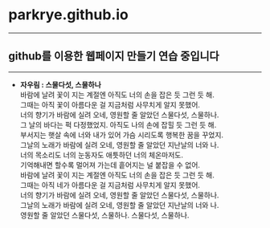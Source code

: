 # parkrye.github.io 

***

## github를 이용한 웹페이지 만들기 연습 중입니다

***

 - **자우림 : 스물다섯, 스물하나**   
  바람에 날려 꽃이 지는 계절엔 아직도 너의 손을 잡은 듯 그런 듯 해.   
  그때는 아직 꽃이 아름다운 걸 지금처럼 사무치게 알지 못했어.   
  너의 향기가 바람에 실려 오네, 영원할 줄 알았던 스물다섯, 스물하나.   
  그 날의 바다는 퍽 다정했었지. 아직도 나의 손에 잡힐 듯 그런 듯 해.   
  부서지는 햇살 속에 너와 내가 있어 가슴 시리도록 행복한 꿈을 꾸었지.   
  그날의 노래가 바람에 실려 오네, 영원할 줄 알았던 지난날의 너와 나.   
  너의 목소리도 너의 눈동자도 애틋하던 너의 체온마저도.   
  기억해내면 할수록 멀어져 가는데 흩어지는 널 붙잡을 수 없어.   
  바람에 날려 꽃이 지는 계절엔 아직도 너의 손을 잡은 듯 그런 듯 해.   
  그때는 아직 네가 아름다운 걸 지금처럼 사무치게 알지 못했어.   
  너의 향기가 바람에 실려 오네, 영원할 줄 알았던 스물다섯, 스물하나.   
  그날의 노래가 바람에 실려 오네, 영원할 줄 알았던 지난날의 너와 나.   
  영원할 줄 알았던 스물다섯, 스물하나. 스물다섯, 스물하나.
